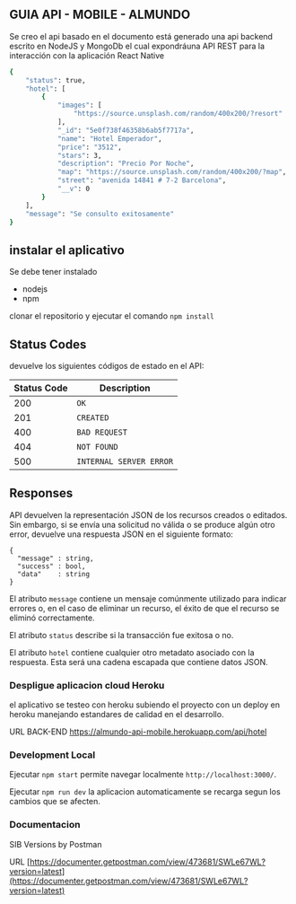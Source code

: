 ## GUIA API - MOBILE - ALMUNDO

Se creo el api basado en el documento está generado una api backend escrito en NodeJS y MongoDb el cual expondráuna API REST para la interacción con la aplicación React Native
```sh
{
    "status": true,
    "hotel": [
        {
            "images": [
                "https://source.unsplash.com/random/400x200/?resort"
            ],
            "_id": "5e0f738f46358b6ab5f7717a",
            "name": "Hotel Emperador",
            "price": "3512",
            "stars": 3,
            "description": "Precio Por Noche",
            "map": "https://source.unsplash.com/random/400x200/?map",
            "street": "avenida 14841 # 7-2 Barcelona",
            "__v": 0
        }
    ],
    "message": "Se consulto exitosamente"
}
```
## instalar el aplicativo

Se debe tener instalado

- nodejs
- npm

clonar el repositorio y ejecutar el comando `npm install`  

## Status Codes
devuelve los siguientes códigos de estado en el API:

| Status Code | Description |
|-------------| ----------- |
| 200 | `OK` |
| 201 | `CREATED` |
| 400 | `BAD REQUEST` |
| 404 | `NOT FOUND` |
| 500 | `INTERNAL SERVER ERROR`|


## Responses
API devuelven la representación JSON de los recursos creados o editados. Sin embargo, si se envía una solicitud no válida o se produce algún otro error, devuelve una respuesta JSON en el siguiente formato:

```
{
  "message" : string,
  "success" : bool,
  "data"    : string
}
```

El atributo `message` contiene un mensaje comúnmente utilizado para indicar errores o, en el caso de eliminar un recurso, el éxito de que el recurso se eliminó correctamente.

El atributo `status` describe si la transacción fue exitosa o no.

El atributo `hotel` contiene cualquier otro metadato asociado con la respuesta. Esta será una cadena escapada que contiene datos JSON.



### Despligue aplicacion cloud Heroku

el aplicativo se testeo con heroku subiendo el proyecto con un deploy en heroku manejando estandares de calidad en el desarrollo.

URL BACK-END
https://almundo-api-mobile.herokuapp.com/api/hotel


### Development Local

Ejecutar `npm start`  permite navegar localmente `http://localhost:3000/`. 

Ejecutar `npm run dev` la aplicacion automaticamente se recarga segun los cambios que se afecten.

### Documentacion

SIB Versions by Postman 

URL
[https://documenter.getpostman.com/view/473681/SWLe67WL?version=latest](https://documenter.getpostman.com/view/473681/SWLe67WL?version=latest)